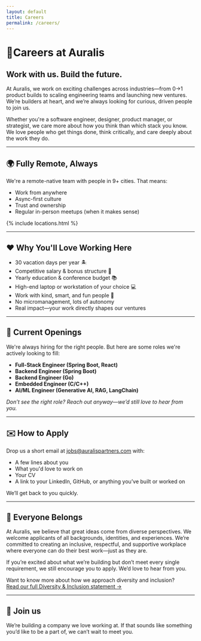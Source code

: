 ```yaml
---
layout: default
title: Careers
permalink: /careers/
---
```


# 💼Careers at Auralis 

## Work with us. Build the future.

At Auralis, we work on exciting challenges across industries—from 0→1 product builds to scaling engineering teams and launching new ventures. We’re builders at heart, and we’re always looking for curious, driven people to join us.

Whether you're a software engineer, designer, product manager, or strategist, we care more about how you think than which stack you know. We love people who get things done, think critically, and care deeply about the work they do.

---

## 🌍 Fully Remote, Always

We're a remote-native team with people in 9+ cities. That means:

- Work from anywhere  
- Async-first culture  
- Trust and ownership  
- Regular in-person meetups (when it makes sense)  

{% include locations.html %}

---

## ❤️ Why You'll Love Working Here

- 30 vacation days per year 🏝️  
- Competitive salary & bonus structure 💸  
- Yearly education & conference budget 📚  
- High-end laptop or workstation of your choice 💻  
- Work with kind, smart, and fun people 🎉  
- No micromanagement, lots of autonomy  
- Real impact—your work directly shapes our ventures  

---

## 📌 Current Openings

We're always hiring for the right people. But here are some roles we're actively looking to fill:

- **Full-Stack Engineer (Spring Boot, React)**
- **Backend Engineer (Spring Boot)**
- **Backend Engineer (Go)**
- **Embedded Engineer (C/C++)**
- **AI/ML Engineer (Generative AI, RAG, LangChain)**  

*Don’t see the right role? Reach out anyway—we’d still love to hear from you.*

---

## ✉️ How to Apply

Drop us a short email at [jobs@auralispartners.com](mailto:jobs@auralispartners.com) with:

- A few lines about you  
- What you'd love to work on  
- Your CV
- A link to your LinkedIn, GitHub, or anything you’ve built or worked on 

We’ll get back to you quickly. 

---

## 🌈 Everyone Belongs

At Auralis, we believe that great ideas come from diverse perspectives. We welcome applicants of all backgrounds, identities, and experiences. We’re committed to creating an inclusive, respectful, and supportive workplace where everyone can do their best work—just as they are.

If you’re excited about what we’re building but don’t meet every single requirement, we still encourage you to apply. We’d love to hear from you.

Want to know more about how we approach diversity and inclusion?  
[Read our full Diversity & Inclusion statement →](/diversity/)

---

## 👋 Join us

We’re building a company we love working at. If that sounds like something you’d like to be a part of, we can’t wait to meet you.
